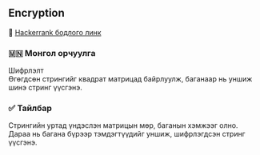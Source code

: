 ## Encryption
🔗 [Hackerrank бодлого линк](https://www.hackerrank.com/challenges/encryption)

### 🇲🇳 Монгол орчуулга  
Шифрлэлт  
Өгөгдсөн стрингийг квадрат матрицад байрлуулж, баганаар нь уншиж шинэ стринг үүсгэнэ.

### ✅ Тайлбар  
Стрингийн уртад үндэслэн матрицын мөр, баганын хэмжээг олно. Дараа нь багана бүрээр тэмдэгтүүдийг уншиж, шифрлэгдсэн стринг үүсгэнэ.
